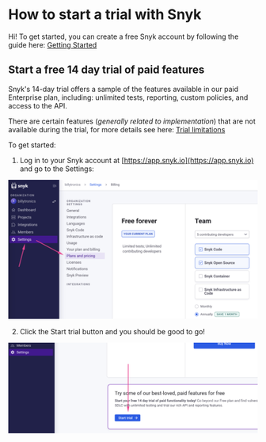 # How to start a trial with Snyk

Hi! To get started, you can create a free Snyk account by following the guide here: [Getting Started](https://docs.snyk.io/getting-started/quickstart/create-a-snyk-account)


## Start a free 14 day trial of paid features

Snyk's 14-day trial offers a sample of the features available in our paid Enterprise plan, including: unlimited tests, reporting, custom policies, and access to the API.

There are certain features (*generally related to implementation*) that are not available during the trial, for more details see here: [Trial limitations](https://docs.snyk.io/~/changes/yFqnNB3gP8ZTzzxeVJ9M/more-info/plans#trial-limitations)

To get started:

1. Log in to your Snyk account at [https://app.snyk.io](https://app.snyk.io) and go to the Settings:

![How to start Snyk trial step 1](/assets/images/how-to-start-trial-1.png)


2. Click the Start trial button and you should be good to go!

![How to start Snyk trial step 2](/assets/images/how-to-start-trial-2.png)
